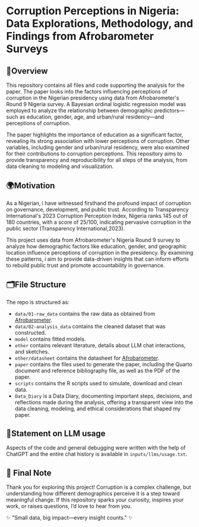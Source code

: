 # Corruption Perceptions in Nigeria: Data Explorations, Methodology, and Findings from Afrobarometer Surveys

## 📌Overview

This repository contains all files and code supporting the analysis for the paper. The paper looks into the factors influencing perceptions of corruption in the Nigerian presidency using data from Afrobarometer's Round 9 Nigeria survey. A Bayesian ordinal logistic regression model was employed to analyze the relationship between demographic predictors—such as education, gender, age, and urban/rural residency—and perceptions of corruption.

The paper highlights the importance of education as a significant factor, revealing its strong association with lower perceptions of corruption. Other variables, including gender and urban/rural residency, were also examined for their contributions to corruption perceptions. This repository aims to provide transparency and reproducibility for all steps of the analysis, from data cleaning to modeling and visualization.

## 🌍Motivation

As a Nigerian, i have witnessed firsthand the profound impact of corruption on governance, development, and public trust. According to Transparency International's 2023 Corruption Perception Index, Nigeria ranks 145 out of 180 countries, with a score of 25/100, indicating pervasive corruption in the public sector (Transparency International,2023).

This project uses data from Afrobarometer's Nigeria Round 9 survey to analyze how demographic factors like education, gender, and geographic location influence perceptions of corruption in the presidency. By examining these patterns, i aim to provide data-driven insights that can inform efforts to rebuild public trust and promote accountability in governance.

## 🗂File Structure

The repo is structured as:

-   `data/01-raw_data` contains the raw data as obtained from [Afrobarometer](https://www.afrobarometer.org/survey-resource/nigeria-round-9-data-2023/).
-   `data/02-analysis_data` contains the cleaned dataset that was constructed.
-   `model` contains fitted models.
-   `other` contains relevant literature, details about LLM chat interactions, and sketches.
-   `other/datasheet` contains the datasheet for [Afrobarometer](https://www.afrobarometer.org/survey-resource/nigeria-round-9-data-2023/).
-   `paper` contains the files used to generate the paper, including the Quarto document and reference bibliography file, as well as the PDF of the paper.
-   `scripts` contains the R scripts used to simulate, download and clean data.
-   `Data_Diary` is a Data Diary, documenting important steps, decisions, and reflections made during the analysis, offering a transparent view into the data cleaning, modeling, and ethical considerations that shaped my paper. 


## 🤖Statement on LLM usage

Aspects of the code and general debugging were written with the help of ChatGPT and the entire chat history is available in `inputs/llms/usage.txt`.

## 🌟 Final Note

Thank you for exploring this project! Corruption is a complex challenge, but understanding how different demographics perceive it is a step toward meaningful change. If this repository sparks your curiosity, inspires your work, or raises questions, I’d love to hear from you. 

✨ "Small data, big impact—every insight counts." ✨
